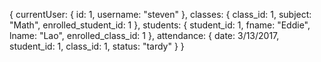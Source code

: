 {
  currentUser: {
    id: 1,
    username: "steven"
  },
  classes: {
    class_id: 1,
    subject: "Math",
    enrolled_student_id: 1
  },
  students: {
    student_id: 1,
    fname: "Eddie",
    lname: "Lao",
    enrolled_class_id: 1
  },
  attendance: {
    date: 3/13/2017,
    student_id: 1,
    class_id: 1,
    status: "tardy"
  }
}
